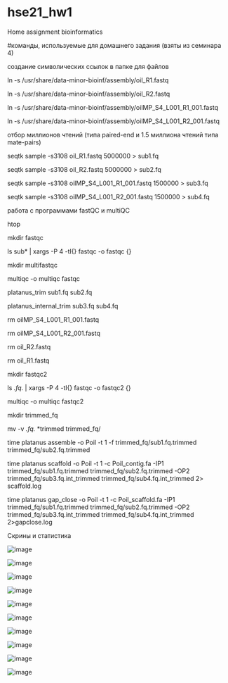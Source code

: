 # hse21_hw1
Home assignment bioinformatics

#команды, используемые для домашнего задания (взяты из семинара 4)

создание символических ссылок в папке для файлов

ln -s /usr/share/data-minor-bioinf/assembly/oil_R1.fastq

ln -s /usr/share/data-minor-bioinf/assembly/oil_R2.fastq

ln -s /usr/share/data-minor-bioinf/assembly/oilMP_S4_L001_R1_001.fastq

ln -s /usr/share/data-minor-bioinf/assembly/oilMP_S4_L001_R2_001.fastq

отбор миллионов чтений (типа paired-end и 1.5 миллиона чтений типа mate-pairs)

seqtk sample -s3108 oil_R1.fastq 5000000 > sub1.fq

seqtk sample -s3108 oil_R2.fastq 5000000 > sub2.fq

seqtk sample -s3108 oilMP_S4_L001_R1_001.fastq 1500000 > sub3.fq

seqtk sample -s3108 oilMP_S4_L001_R2_001.fastq 1500000 > sub4.fq

работа с программами fastQC и multiQC

htop

mkdir fastqc

ls sub* | xargs -P 4 -tI{} fastqc -o fastqc {}

mkdir multifastqc 

multiqc -o multiqc fastqc

platanus_trim sub1.fq sub2.fq

platanus_internal_trim sub3.fq sub4.fq

rm oilMP_S4_L001_R1_001.fastq

rm oilMP_S4_L001_R2_001.fastq

rm oil_R2.fastq

rm oil_R1.fastq


mkdir fastqc2

ls *.fq.* | xargs -P 4 -tI{} fastqc -o fastqc2 {}

multiqc -o multiqc fastqc2

mkdir trimmed_fq

mv -v *.fq.* *trimmed trimmed_fq/


time platanus assemble -o Poil -t 1 -f trimmed_fq/sub1.fq.trimmed trimmed_fq/sub2.fq.trimmed


time platanus scaffold -o Poil -t 1 -c Poil_contig.fa -IP1 trimmed_fq/sub1.fq.trimmed trimmed_fq/sub2.fq.trimmed -OP2 trimmed_fq/sub3.fq.int_trimmed trimmed_fq/sub4.fq.int_trimmed 2> scaffold.log

time platanus gap_close -o Poil -t 1 -c Poil_scaffold.fa -IP1 trimmed_fq/sub1.fq.trimmed trimmed_fq/sub2.fq.trimmed -OP2 trimmed_fq/sub3.fq.int_trimmed trimmed_fq/sub4.fq.int_trimmed 2>gapclose.log

Скрины и статистика

![image](https://user-images.githubusercontent.com/57996343/139093837-bd731fee-50df-4b91-9137-fa06798aa9b7.png)

![image](https://user-images.githubusercontent.com/57996343/139094099-9686e2b9-a6b9-4f17-b9bd-216fcbf38344.png)

![image](https://user-images.githubusercontent.com/57996343/139094158-484cffa0-a5cb-49c9-a647-77cbf849eb21.png)

![image](https://user-images.githubusercontent.com/57996343/139094208-fb340371-11fd-489d-b9be-b91b55dcf35e.png)

![image](https://user-images.githubusercontent.com/57996343/139094249-56af3fd9-f62b-4b25-aa95-5a7a484cace0.png)

![image](https://user-images.githubusercontent.com/57996343/139094332-ca055c59-480a-44f7-9665-58d10d808ef5.png)

![image](https://user-images.githubusercontent.com/57996343/139094399-c1f706f9-108f-4fca-ba43-ee060d4a7e58.png)

![image](https://user-images.githubusercontent.com/57996343/139094472-49ca9f18-612b-4932-bebc-b7d7dd5cc02a.png)

![image](https://user-images.githubusercontent.com/57996343/139094559-b31b2479-df90-43b2-acd7-375305905ff9.png)

![image](https://user-images.githubusercontent.com/57996343/139094615-975fac6e-177e-429a-a7a7-8f944185e1ab.png)
